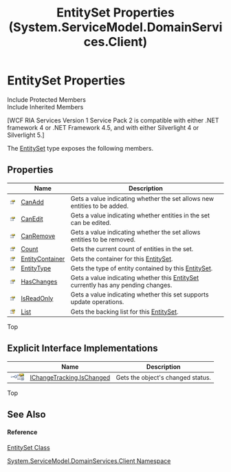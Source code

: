 ﻿---
title: EntitySet Properties (System.ServiceModel.DomainServices.Client)
TOCTitle: EntitySet Properties
ms:assetid: Properties.T:System.ServiceModel.DomainServices.Client.EntitySet
ms:mtpsurl: https://msdn.microsoft.com/en-us/library/system.servicemodel.domainservices.client.entityset_properties(v=VS.91)
ms:contentKeyID: 28754683
ms.date: 01/27/2012
mtps_version: v=VS.91
---

# EntitySet Properties

Include Protected Members  
Include Inherited Members  

\[WCF RIA Services Version 1 Service Pack 2 is compatible with either .NET framework 4 or .NET Framework 4.5, and with either Silverlight 4 or Silverlight 5.\]

The [EntitySet](ff423164\(v=vs.91\).md) type exposes the following members.

## Properties

<table>
<thead>
<tr class="header">
<th> </th>
<th>Name</th>
<th>Description</th>
</tr>
</thead>
<tbody>
<tr class="odd">
<td><img src="images\Ff422600.pubproperty(en-us,VS.91).gif" title="Public property" alt="Public property" /></td>
<td><a href="ff422632(v=vs.91).md">CanAdd</a></td>
<td>Gets a value indicating whether the set allows new entities to be added.</td>
</tr>
<tr class="even">
<td><img src="images\Ff422600.pubproperty(en-us,VS.91).gif" title="Public property" alt="Public property" /></td>
<td><a href="ff423027(v=vs.91).md">CanEdit</a></td>
<td>Gets a value indicating whether entities in the set can be edited.</td>
</tr>
<tr class="odd">
<td><img src="images\Ff422600.pubproperty(en-us,VS.91).gif" title="Public property" alt="Public property" /></td>
<td><a href="ff422904(v=vs.91).md">CanRemove</a></td>
<td>Gets a value indicating whether the set allows entities to be removed.</td>
</tr>
<tr class="even">
<td><img src="images\Ff422600.pubproperty(en-us,VS.91).gif" title="Public property" alt="Public property" /></td>
<td><a href="ff422791(v=vs.91).md">Count</a></td>
<td>Gets the current count of entities in the set.</td>
</tr>
<tr class="odd">
<td><img src="images\Ff422600.pubproperty(en-us,VS.91).gif" title="Public property" alt="Public property" /></td>
<td><a href="ff422112(v=vs.91).md">EntityContainer</a></td>
<td>Gets the container for this <a href="ff423164(v=vs.91).md">EntitySet</a>.</td>
</tr>
<tr class="even">
<td><img src="images\Ff422600.pubproperty(en-us,VS.91).gif" title="Public property" alt="Public property" /></td>
<td><a href="ff423438(v=vs.91).md">EntityType</a></td>
<td>Gets the type of entity contained by this <a href="ff423164(v=vs.91).md">EntitySet</a>.</td>
</tr>
<tr class="odd">
<td><img src="images\Ff422600.pubproperty(en-us,VS.91).gif" title="Public property" alt="Public property" /></td>
<td><a href="ff422590(v=vs.91).md">HasChanges</a></td>
<td>Gets a value indicating whether this <a href="ff423164(v=vs.91).md">EntitySet</a> currently has any pending changes.</td>
</tr>
<tr class="even">
<td><img src="images\Ff422600.pubproperty(en-us,VS.91).gif" title="Public property" alt="Public property" /></td>
<td><a href="ff423263(v=vs.91).md">IsReadOnly</a></td>
<td>Gets a value indicating whether this set supports update operations.</td>
</tr>
<tr class="odd">
<td><img src="images\Ff422448.protproperty(en-us,VS.91).gif" title="Protected property" alt="Protected property" /></td>
<td><a href="ff423240(v=vs.91).md">List</a></td>
<td>Gets the backing list for this <a href="ff423164(v=vs.91).md">EntitySet</a>.</td>
</tr>
</tbody>
</table>

Top

## Explicit Interface Implementations

<table>
<thead>
<tr class="header">
<th> </th>
<th>Name</th>
<th>Description</th>
</tr>
</thead>
<tbody>
<tr class="odd">
<td><img src="images\Ff422600.pubinterface(en-us,VS.91).gif" title="Explicit interface implemetation" alt="Explicit interface implemetation" /><img src="images\Gg277298.privproperty(en-us,VS.91).gif" title="Private property" alt="Private property" /></td>
<td><a href="ff422459(v=vs.91).md">IChangeTracking.IsChanged</a></td>
<td>Gets the object's changed status.</td>
</tr>
</tbody>
</table>

Top

## See Also

#### Reference

[EntitySet Class](ff423164\(v=vs.91\).md)

[System.ServiceModel.DomainServices.Client Namespace](ff422479\(v=vs.91\).md)

